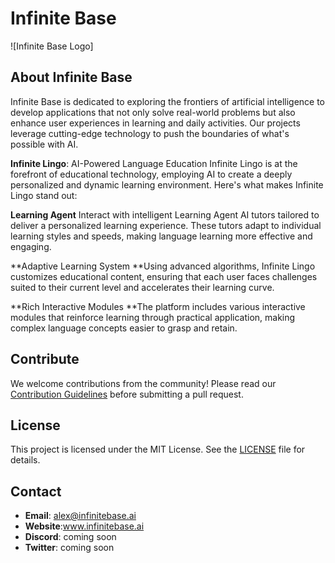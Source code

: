 # Infinite Base

![Infinite Base Logo]

## About Infinite Base

Infinite Base is dedicated to exploring the frontiers of artificial intelligence to develop applications that not only solve real-world problems but also enhance user experiences in learning and daily activities. Our projects leverage cutting-edge technology to push the boundaries of what's possible with AI.

**Infinite Lingo**: AI-Powered Language Education
Infinite Lingo is at the forefront of educational technology, employing AI to create a deeply personalized and dynamic learning environment. Here's what makes Infinite Lingo stand out:

**Learning Agent**
Interact with intelligent Learning Agent AI tutors tailored to deliver a personalized learning experience. These tutors adapt to individual learning styles and speeds, making language learning more effective and engaging.

**Adaptive Learning System
**Using advanced algorithms, Infinite Lingo customizes educational content, ensuring that each user faces challenges suited to their current level and accelerates their learning curve.

**Rich Interactive Modules
**The platform includes various interactive modules that reinforce learning through practical application, making complex language concepts easier to grasp and retain.

## Contribute

We welcome contributions from the community! Please read our [Contribution Guidelines](CONTRIBUTING.md) before submitting a pull request.

## License

This project is licensed under the MIT License. See the [LICENSE](LICENSE) file for details.

## Contact

- **Email**: alex@infinitebase.ai
- **Website**:www.infinitebase.ai
- **Discord**: coming soon
- **Twitter**: coming soon
